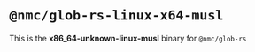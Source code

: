 # `@nmc/glob-rs-linux-x64-musl`

This is the **x86_64-unknown-linux-musl** binary for `@nmc/glob-rs`
